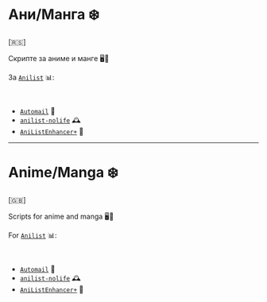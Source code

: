# Ани/Манга ❄️

[🇷🇸]

Скрипте за аниме и манге 🖥️🔧

За [`Anilist`](https://anilist.co/) 📊:

<br>

- [`Automail`](https://greasyfork.org/en/scripts/370473-automail) 📧
- [`anilist-nolife`](https://greasyfork.org/en/scripts/468839-anilist-nolife) 🕰️
- [`AniListEnhancer+`](https://greasyfork.org/en/scripts/504859-anilistenhancer) 🛟

---

# Anime/Manga ❄️

[🇬🇧]

Scripts for anime and manga 🖥️🔧

For [`Anilist`](https://anilist.co/) 📊:

<br>

- [`Automail`](https://greasyfork.org/en/scripts/370473-automail) 📧
- [`anilist-nolife`](https://greasyfork.org/en/scripts/468839-anilist-nolife) 🕰️
- [`AniListEnhancer+`](https://greasyfork.org/en/scripts/504859-anilistenhancer) 🛟
